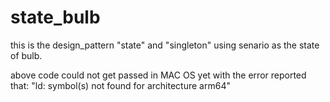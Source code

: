 # state_bulb

this is the design_pattern "state" and "singleton" using senario as the state of bulb.

above code could not get passed in MAC OS yet with the error reported that: "ld: symbol(s) not found for architecture arm64"

